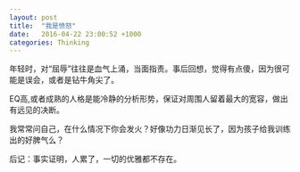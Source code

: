 ```yaml
---
layout: post
title:  "我是愤怒"
date:   2016-04-22 23:00:52 +1000
categories: Thinking
---
```


年轻时，对“屈辱”往往是血气上涌，当面指责。事后回想，觉得有点傻，因为很可能是误会，或者是钻牛角尖了。

EQ高,或者成熟的人格是能冷静的分析形势，保证对周围人留着最大的宽容，做出有远见的决断。

我常常问自己，在什么情况下你会发火？好像功力日渐见长了，因为孩子给我训练出的好脾气么？

后记：事实证明，人累了，一切的优雅都不存在。